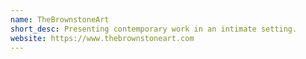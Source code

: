 ```yaml
---
name: TheBrownstoneArt
short_desc: Presenting contemporary work in an intimate setting.
website: https://www.thebrownstoneart.com
---
```

